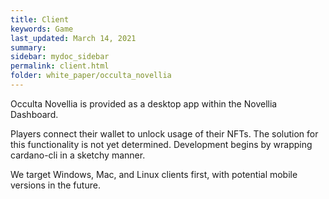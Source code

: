 ```yaml
---
title: Client
keywords: Game
last_updated: March 14, 2021
summary: 
sidebar: mydoc_sidebar
permalink: client.html
folder: white_paper/occulta_novellia
---
```


Occulta Novellia is provided as a desktop app within the Novellia Dashboard.

Players connect their wallet to unlock usage of their NFTs. The solution for this functionality is not yet determined. Development begins by wrapping cardano-cli in a sketchy manner.

We target Windows, Mac, and Linux clients first, with potential mobile versions in the future.